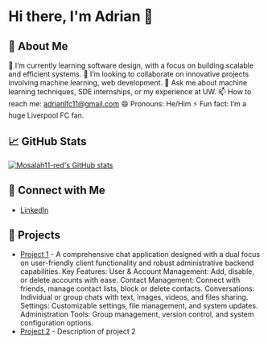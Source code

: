 # Hi there, I'm Adrian 👋

## 📝 About Me
🌱 I’m currently learning software design, with a focus on building scalable and efficient systems.
👯 I’m looking to collaborate on innovative projects involving machine learning, web development.
💬 Ask me about machine learning techniques, SDE internships, or my experience at UW.
📫 How to reach me: adrianlfc11@gmail.com
😄 Pronouns: He/Him
⚡ Fun fact: I’m a huge Liverpool FC fan.

## 📈 GitHub Stats
[![Mosalah11-red's GitHub stats](https://github-readme-stats.vercel.app/api?username=Mosalah11-red&show_icons=true&theme=radical)](https://github.com/anuraghazra/github-readme-stats)

## 🔗 Connect with Me
- [LinkedIn](https://www.linkedin.com/in/.../)


## 🚀 Projects
- [Project 1](https://github.com/Mosalah11-red/project1) - A comprehensive chat application designed with a dual focus on user-friendly client functionality and robust administrative backend capabilities.
Key Features:
User & Account Management: Add, disable, or delete accounts with ease.
Contact Management: Connect with friends, manage contact lists, block or delete contacts.
Conversations: Individual or group chats with text, images, videos, and files sharing.
Settings: Customizable settings, file management, and system updates.
Administration Tools: Group management, version control, and system configuration options.
- [Project 2](https://github.com/Mosalah11-red/project2) - Description of project 2

<!-- Add more sections as needed -->
